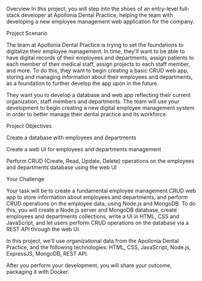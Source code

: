 Overview
In this project, you will step into the shoes of an entry-level full-stack developer at Apollonia Dental Practice, helping the team with developing a new employee management web application for the company.

Project Scenario

The team at Apollonia Dental Practice is trying to set the foundations to digitalize their employee management. In time, they'll want to be able to have digital records of their employees and departments, assign patients to each member of their medical staff, assign projects to each staff member, and more. To do this, they want to begin creating a basic CRUD web app, storing and managing information about their employees and departments, as a foundation to further develop the app upon in the future.

They want you to develop a database and web app reflecting their current organization, staff members and departments. The team will use your development to begin creating a new digital employee management system in order to better manage their dental practice and its workforce. 

Project Objectives

Create a database with employees and departments

Create a web UI for employees and departments management

Perform CRUD (Create, Read, Update, Delete) operations on the employees and departments database using the web UI

Your Challenge

Your task will be to create a fundamental employee management CRUD web app to store information about employees and departments, and perform CRUD operations on the employee data, using Node.js and MongoDB. To do this, you will create a Node.js server and MongoDB database, create employees and departments collections, write a UI in HTML, CSS and JavaScript, and let users perform CRUD operations on the database via a REST API through the web UI.

In this project, we'll use organizational data from the Apollonia Dental Practice, and the following technologies: HTML, CSS, JavaScript, Node.js, ExpressJS, MongoDB, REST API.

After you perform your development, you will share your outcome, packaging it with Docker.


